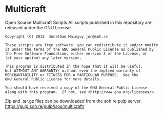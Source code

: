 Multicraft
==========

Open Source Multicraft Scripts All scripts published in this repository are released under the GNU License.

    Copyright (C) 2013  Jonathan Mainguy jon@soh.re

    These scripts are free software: you can redistribute it and/or modify
    it under the terms of the GNU General Public License as published by
    the Free Software Foundation, either version 3 of the License, or
    (at your option) any later version.

    This program is distributed in the hope that it will be useful,
    but WITHOUT ANY WARRANTY; without even the implied warranty of
    MERCHANTABILITY or FITNESS FOR A PARTICULAR PURPOSE.  See the
    GNU General Public License for more details.

    You should have received a copy of the GNU General Public License
    along with this program.  If not, see <http://www.gnu.org/licenses/>.


Zip and .tar.gz files can be downloaded from the soh.re pulp server.
https://pulp.soh.re/pulp/isos/multicraft/
